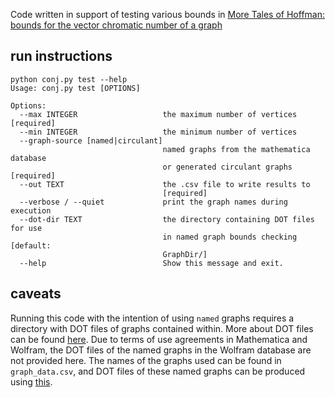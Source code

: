 Code written in support of testing various bounds in [More Tales of Hoffman: bounds for the vector chromatic number of a graph](https://arxiv.org/abs/1812.02613)

## run instructions
```
python conj.py test --help
Usage: conj.py test [OPTIONS]

Options:
  --max INTEGER                   the maximum number of vertices  [required]
  --min INTEGER                   the minimum number of vertices
  --graph-source [named|circulant]
                                  named graphs from the mathematica database
                                  or generated circulant graphs  [required]
  --out TEXT                      the .csv file to write results to
                                  [required]
  --verbose / --quiet             print the graph names during execution
  --dot-dir TEXT                  the directory containing DOT files for use
                                  in named graph bounds checking  [default:
                                  GraphDir/]
  --help                          Show this message and exit.
```
  
## caveats
Running this code with the intention of using `named` graphs requires a directory with DOT files of graphs contained within. More about DOT files can be found [here](https://en.wikipedia.org/wiki/DOT_%28graph_description_language%29). Due to terms of use agreements in Mathematica and Wolfram, the DOT files of the named graphs in the Wolfram database are not provided here. The names of the graphs used can be found in `graph_data.csv`, and DOT files of these named graphs can be produced using [this](https://reference.wolfram.com/language/ref/format/DOT.html).
